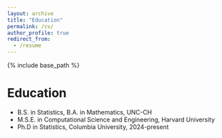 ```yaml
---
layout: archive
title: "Education"
permalink: /cv/
author_profile: true
redirect_from:
  - /resume
---
```


{% include base_path %}

Education
======
* B.S. in Statistics, B.A. in Mathematics, UNC-CH 
* M.S.E. in Computational Science and Engineering, Harvard University
* Ph.D in Statistics, Columbia University, 2024-present

  

